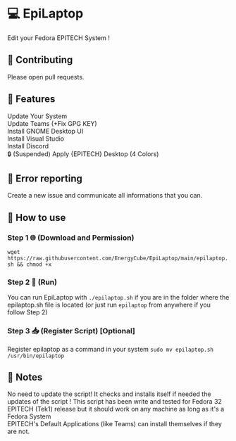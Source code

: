 # 💻 EpiLaptop
Edit your Fedora EPITECH System !

🔨 Contributing
-------
Please open pull requests.

🧾 Features
-------
Update Your System<br/>
Update Teams (+Fix GPG KEY)<br/>
Install GNOME Desktop UI<br/>
Install Visual Studio<br/>
Install Discord<br/>
🔒 (Suspended) Apply {EPITECH} Desktop (4 Colors)<br/>

🔧 Error reporting
-------
Create a new issue and communicate all informations that you can.

📝 How to use
-------
### Step 1 🌐 (Download and Permission)
`wget https://raw.githubusercontent.com/EnergyCube/EpiLaptop/main/epilaptop.sh && chmod +x`

### Step 2 🏁 (Run)
You can run EpiLaptop with `./epilaptop.sh` if you are in the folder where the epilaptop.sh file is located (or just run `epilaptop` from anywhere if you follow Step 2)

### Step 3 📥 (Register Script) [Optional]
Register epilaptop as a command in your system
`sudo mv epilaptop.sh /usr/bin/epilaptop`

📖 Notes
-------
No need to update the script! It checks and installs itself if needed the updates of the script !
This script has been write and tested for Fedora 32 EPITECH (Tek1) release but it should work on any machine as long as it's a Fedora System
<br/>EPITECH's Default Applications (like Teams) can install themselves if they are not.
